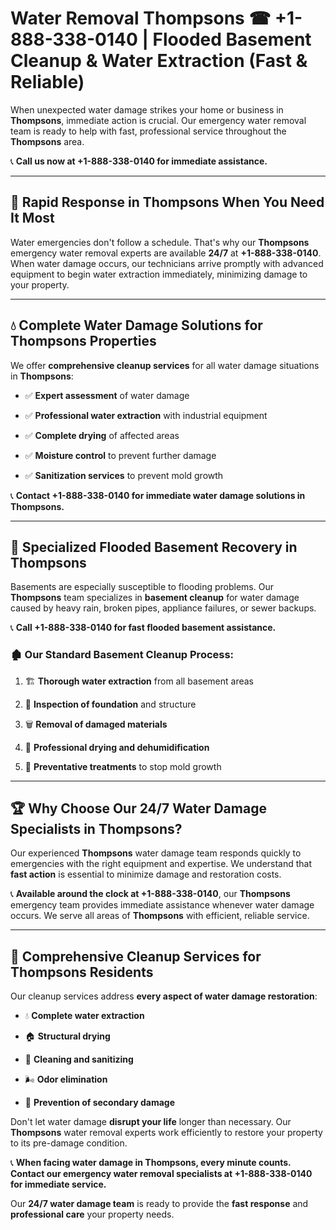 # Water Removal Thompsons ☎ +1-888-338-0140 | Flooded Basement Cleanup & Water Extraction (Fast & Reliable)

When unexpected water damage strikes your home or business in **Thompsons**, immediate action is crucial. Our emergency water removal team is ready to help with fast, professional service throughout the **Thompsons** area. 

📞 **Call us now at +1-888-338-0140 for immediate assistance.**
---
## 🚀 Rapid Response in Thompsons When You Need It Most
Water emergencies don't follow a schedule. That's why our **Thompsons** emergency water removal experts are available **24/7** at **+1-888-338-0140**. When water damage occurs, our technicians arrive promptly with advanced equipment to begin water extraction immediately, minimizing damage to your property.
---
## 💧 Complete Water Damage Solutions for Thompsons Properties
We offer **comprehensive cleanup services** for all water damage situations in **Thompsons**:
- ✅ **Expert assessment** of water damage  
- ✅ **Professional water extraction** with industrial equipment  
- ✅ **Complete drying** of affected areas  
- ✅ **Moisture control** to prevent further damage  
- ✅ **Sanitization services** to prevent mold growth  
📞 **Contact +1-888-338-0140 for immediate water damage solutions in Thompsons.**
---
## 🌊 Specialized Flooded Basement Recovery in Thompsons
Basements are especially susceptible to flooding problems. Our **Thompsons** team specializes in **basement cleanup** for water damage caused by heavy rain, broken pipes, appliance failures, or sewer backups. 
📞 **Call +1-888-338-0140 for fast flooded basement assistance.**
### 🏚️ Our Standard Basement Cleanup Process:
1. 🏗️ **Thorough water extraction** from all basement areas  
2. 🔎 **Inspection of foundation** and structure  
3. 🗑️ **Removal of damaged materials**  
4. 💨 **Professional drying and dehumidification**  
5. 🚫 **Preventative treatments** to stop mold growth  
---
## 🏆 Why Choose Our 24/7 Water Damage Specialists in Thompsons?
Our experienced **Thompsons** water damage team responds quickly to emergencies with the right equipment and expertise. We understand that **fast action** is essential to minimize damage and restoration costs.
📞 **Available around the clock at +1-888-338-0140**, our **Thompsons** emergency team provides immediate assistance whenever water damage occurs. We serve all areas of **Thompsons** with efficient, reliable service.
---
## 🧹 Comprehensive Cleanup Services for Thompsons Residents
Our cleanup services address **every aspect of water damage restoration**:
- 💧 **Complete water extraction**  
- 🏠 **Structural drying**  
- 🧼 **Cleaning and sanitizing**  
- 🌬️ **Odor elimination**  
- 🚫 **Prevention of secondary damage**  
Don't let water damage **disrupt your life** longer than necessary. Our **Thompsons** water removal experts work efficiently to restore your property to its pre-damage condition.
📞 **When facing water damage in Thompsons, every minute counts. Contact our emergency water removal specialists at +1-888-338-0140 for immediate service.**
Our **24/7 water damage team** is ready to provide the **fast response** and **professional care** your property needs.
